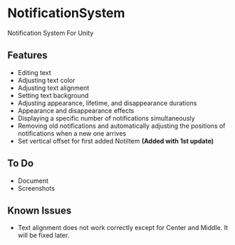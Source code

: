 # NotificationSystem
Notification System For Unity

## Features
- Editing text
- Adjusting text color
- Adjusting text alignment
- Setting text background
- Adjusting appearance, lifetime, and disappearance durations
- Appearance and disappearance effects
- Displaying a specific number of notifications simultaneously
- Removing old notifications and automatically adjusting the positions of notifications when a new one arrives
- Set vertical offset for first added NotiItem **(Added with 1st update)**

## To Do
- Document
- Screenshots

## Known Issues
- Text alignment does not work correctly except for Center and Middle. It will be fixed later.
